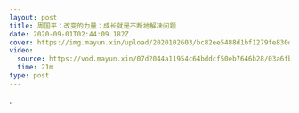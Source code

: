 ```yaml
---
layout: post
title: 周国平：改变的力量：成长就是不断地解决问题
date: 2020-09-01T02:44:09.182Z
cover: https://img.mayun.xin/upload/2020102603/bc82ee5488d1bf1279fe830daa91d84f.jpg
video:
  source: https://vod.mayun.xin/07d2044a11954c64bddcf50eb7646b28/03a6fb4c2c0b4f95a15a4a9336ff8f21-0b0a64e948d38877b74be9922494d97e-od-S00000001-200000.mp4
  time: 21m
type: post
---
```

.